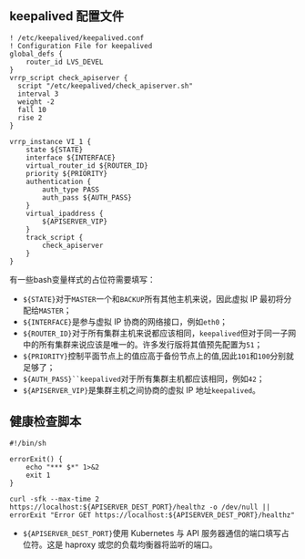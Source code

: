 ## keepalived 配置文件
```
! /etc/keepalived/keepalived.conf
! Configuration File for keepalived
global_defs {
    router_id LVS_DEVEL
}
vrrp_script check_apiserver {
  script "/etc/keepalived/check_apiserver.sh"
  interval 3
  weight -2
  fall 10
  rise 2
}

vrrp_instance VI_1 {
    state ${STATE}
    interface ${INTERFACE}
    virtual_router_id ${ROUTER_ID}
    priority ${PRIORITY}
    authentication {
        auth_type PASS
        auth_pass ${AUTH_PASS}
    }
    virtual_ipaddress {
        ${APISERVER_VIP}
    }
    track_script {
        check_apiserver
    }
}
```
有一些bash变量样式的占位符需要填写：

- `${STATE}`对于`MASTER`一个和`BACKUP`所有其他主机来说，因此虚拟 IP 最初将分配给`MASTER`；
- `${INTERFACE}`是参与虚拟 IP 协商的网络接口，例如`eth0`；
- `${ROUTER_ID}`对于所有集群主机来说都应该相同，`keepalived`但对于同一子网中的所有集群来说应该是唯一的。许多发行版将其值预先配置为`51`；
- `${PRIORITY}`控制平面节点上的值应高于备份节点上的值,因此`101`和`100`分别就足够了；
- `${AUTH_PASS}``keepalived`对于所有集群主机都应该相同，例如`42`；
- `${APISERVER_VIP}`是集群主机之间协商的虚拟 IP 地址`keepalived`。

## 健康检查脚本
```
#!/bin/sh

errorExit() {
    echo "*** $*" 1>&2
    exit 1
}

curl -sfk --max-time 2 https://localhost:${APISERVER_DEST_PORT}/healthz -o /dev/null || errorExit "Error GET https://localhost:${APISERVER_DEST_PORT}/healthz"
```
- `${APISERVER_DEST_PORT}`使用 Kubernetes 与 API 服务器通信的端口填写占位符。这是 haproxy 或您的负载均衡器将监听的端口。
